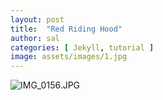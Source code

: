 ```yaml
---
layout: post
title:  "Red Riding Hood"
author: sal
categories: [ Jekyll, tutorial ]
image: assets/images/1.jpg
---
```

![IMG_0156.JPG](image/IMG_0156.JPG)
